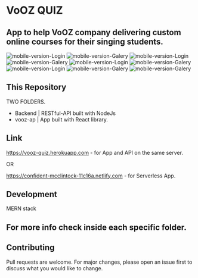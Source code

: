 # VoOZ QUIZ

## App to help VoOZ company delivering custom online courses for their singing students.


![mobile-version-Login](snapshots/Home.png) ![mobile-version-Galery](snapshots/Play.png) ![mobile-version-Login](snapshots/FormTwo.png) 
![mobile-version-Galery](snapshots/PassageOne.png) ![mobile-version-Login](snapshots/Login.png) ![mobile-version-Galery](snapshots/FormFour.png)
![mobile-version-Login](snapshots/Login.png) ![mobile-version-Galery](snapshots/YourVoice.png) ![mobile-version-Galery](snapshots/Message2.png)

## This Repository

TWO FOLDERS.

* Backend | RESTful-API built with NodeJs
* vooz-ap | App built with React library.


## Link

https://vooz-quiz.herokuapp.com  - for App and API on the same server.

OR

https://confident-mcclintock-11c16a.netlify.com - for Serverless App.



## Development

MERN stack

## For more info check inside each specific folder.

## Contributing
Pull requests are welcome. For major changes, please open an issue first to discuss what you would like to change.


